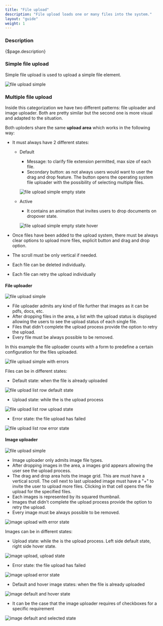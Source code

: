 ```yaml
---
title: "File upload"
description: "File upload loads one or many files into the system."
layout: "guide"
weight: 1
---
```


### Description

{$page.description}

### Simple file upload
Simple file upload is used to upload a simple file element.

![file upload simple](../../../images/FileUploadSimple.png)

### Multiple file upload
Inside this categorization we have two different patterns: file uploader and image uploader. Both are pretty similar but the second one is more visual and adapted to the situation.

Both uploders share the same **upload area** which works in the following way:
* It must always have 2 different states:
    * Default
        * Message: to clarify file extension permitted, max size of each file.
        * Secondary button: as not always users would want to user the drag and drop feature. The button opens the operating system file uploader with the possibility of selecting multiple files.

        ![file upload simple empty state](../../../images/FileUploadEmptyState.png)

    * Active
        * It contains an animation that invites users to drop documents on dropover state.

        ![file upload simple empty state hover](../../../images/FileUploadEmptyStateHover.png)

* Once files have been added to the upload system, there must be always clear options to upload more files, explicit button and drag and drop option.
* The scroll must be only vertical if needed.
* Each file can be deleted individually.
* Each file can retry the upload individually

#### File uploader

![file upload simple](../../../images/FileUpload.png)

* File uploader admits any kind of file further that images as it can be pdfs, docs, etc.
* After dropping files in the area, a list with the upload status is displayed allowing the users to see the upload status of each single file.
* Files that didn't complete the upload process provide the option to retry the upload.
* Every file must be always possible to be removed.

In this example the file uploader counts with a form to predefine a certain configuration for the files uploaded.

![file upload simple with errors](../../../images/FileUploaderErrorStatePanelOpen.png)

Files can be in different states:

* Default state: when the file is already uploaded

![file upload list row default state](../../../images/FileUploadListDefault.png)

* Upload state: while the is the upload process

![file upload list row upload state](../../../images/FileUploadListProgress.png)

* Error state: the file upload has failed

![file upload list row error state](../../../images/FileUploadListError.png)


#### Image uploader

![file upload simple](../../../images/FileUploadImageUpload.png)

* Image uploader only admits image file types.
* After dropping images in the area, a images grid appears allowing the user see the upload process.
* The drag and drop area hots the image grid. This are must have a vertical scroll. The cell next to last uploaded image must have a "+" to invite the user to upload more files. Clicking in that cell opens the file upload for the specified files.
* Each images is represented by its squared thumbnail.
* Images that didn't complete the upload process provide the option to retry the upload.
* Every image must be always possible to be removed.

![image upload with error state](../../../images/FileUploadImageUploadErrors.png)

Images can be in different states:

* Upload state: while the is the upload process. Left side default state, right side hover state.

![image upload, upload state](../../../images/FileUploadImageStates.png)

* Error state: the file upload has failed

![image upload error state](../../../images/FileUploadImageStatesError.png)

* Default and hover image states: when the file is already uploaded

![image default and hover state](../../../images/FileUploadImageStatesDefaultHover.png)

* It can be the case that the image uploader requires of checkboxes for a specific requirement

![image default and selected state](../../../images/FileUploadImageStatesChecbox.png)
